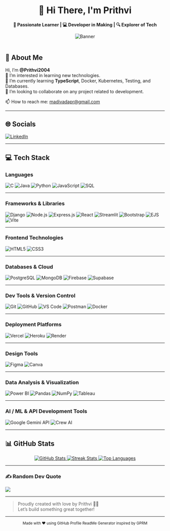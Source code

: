 <!-- 
  README for Prithvi's GitHub Profile
  Created using GPRM-inspired design and personalized for maximum impact.
-->

<div align="center">
  <h1>👋 Hi There, I'm Prithvi</h1>
  <p>
    <strong>🌱 Passionate Learner | 💻 Developer in Making | 🔍 Explorer of Tech</strong>
  </p>

  <img src="https://via.placeholder.com/600x200?text=Welcome+to+My+GitHub" alt="Banner" />
</div>

<br />

## 💫 About Me 

Hi, I’m **@Prithvi2004**  
👀 I’m interested in learning new technologies.  
🌱 I’m currently learning **TypeScript**, Docker, Kubernetes, Testing, and Databases.  
💞️ I’m looking to collaborate on any project related to development.

📫 How to reach me: [madivadapr@gmail.com](mailto:madivadapr@gmail.com)

---

## 🌐 Socials

[![LinkedIn](https://img.shields.io/badge/LinkedIn-%230077B5.svg?logo=linkedin&logoColor=white)]([http://www.linkedin.com/in/madivada-prithvi-501005270])

---

## 💻 Tech Stack

### **Languages**
![C](https://img.shields.io/badge/c-%2300599C.svg?style=for-the-badge&logo=c&logoColor=white)
![Java](https://img.shields.io/badge/java-%23ED8B00.svg?style=for-the-badge&logo=openjdk&logoColor=white)
![Python](https://img.shields.io/badge/python-3670A0?style=for-the-badge&logo=python&logoColor=ffdd54)
![JavaScript](https://img.shields.io/badge/javascript-%23323330.svg?style=for-the-badge&logo=javascript&logoColor=%23F7DF1E)
![SQL](https://img.shields.io/badge/SQL-f2c744.svg?style=for-the-badge&logo=mysql&logoColor=black)

---

### **Frameworks & Libraries** 
![Django](https://img.shields.io/badge/django-%23134700.svg?style=for-the-badge&logo=django&logoColor=white)
![Node.js](https://img.shields.io/badge/node.js-6DA55F?style=for-the-badge&logo=node.js&logoColor=white)
![Express.js](https://img.shields.io/badge/express.js-%23404d59.svg?style=for-the-badge&logo=express&logoColor=%2361DAFB)
![React](https://img.shields.io/badge/react-%2320232a.svg?style=for-the-badge&logo=react&logoColor=%2361DAFB)
![Streamlit](https://img.shields.io/badge/Streamlit-FF4B4B?style=for-the-badge&logo=streamlit&logoColor=white)
![Bootstrap](https://img.shields.io/badge/bootstrap-%238511FA.svg?style=for-the-badge&logo=bootstrap&logoColor=white)
![EJS](https://img.shields.io/badge/ejs-%23B4CA65.svg?style=for-the-badge&logo=ejs&logoColor=black)
![Vite](https://img.shields.io/badge/vite-%23646CFF.svg?style=for-the-badge&logo=vite&logoColor=white)

---

### **Frontend Technologies** 
![HTML5](https://img.shields.io/badge/html5-%23E34F26.svg?style=for-the-badge&logo=html5&logoColor=white)
![CSS3](https://img.shields.io/badge/css3-%231572B6.svg?style=for-the-badge&logo=css3&logoColor=white)

---

### **Databases & Cloud** 
![PostgreSQL](https://img.shields.io/badge/postgres-%23316192.svg?style=for-the-badge&logo=postgresql&logoColor=white)
![MongoDB](https://img.shields.io/badge/MongoDB-%234ea94b.svg?style=for-the-badge&logo=mongodb&logoColor=white)
![Firebase](https://img.shields.io/badge/firebase-%23039BE5.svg?style=for-the-badge&logo=firebase)
![Supabase](https://img.shields.io/badge/supabase-%2331245C.svg?style=for-the-badge&logo=supabase&logoColor=white)

---

### **Dev Tools & Version Control** 
![Git](https://img.shields.io/badge/git-%23F05033.svg?style=for-the-badge&logo=git&logoColor=white)
![GitHub](https://img.shields.io/badge/github-%23121011.svg?style=for-the-badge&logo=github&logoColor=white)
![VS Code](https://img.shields.io/badge/Visual%20Studio%20Code-0078D7?style=for-the-badge&logo=visual-studio-code&logoColor=white)
![Postman](https://img.shields.io/badge/Postman-FF6C37?style=for-the-badge&logo=postman&logoColor=white)
![Docker](https://img.shields.io/badge/docker-%230db7ed.svg?style=for-the-badge&logo=docker&logoColor=white)

---

### **Deployment Platforms** 
![Vercel](https://img.shields.io/badge/vercel-%23000000.svg?style=for-the-badge&logo=vercel&logoColor=white)
![Heroku](https://img.shields.io/badge/heroku-%23430098.svg?style=for-the-badge&logo=heroku&logoColor=white)
![Render](https://img.shields.io/badge/Render-%46E3B7.svg?style=for-the-badge&logo=render&logoColor=white)

---

### **Design Tools** 
![Figma](https://img.shields.io/badge/figma-%23F24E1E.svg?style=for-the-badge&logo=figma&logoColor=white)
![Canva](https://img.shields.io/badge/Canva-%2300C4CC.svg?style=for-the-badge&logo=Canva&logoColor=white)

---

### **Data Analysis & Visualization** 
![Power BI](https://img.shields.io/badge/Power%20BI-2962FF?style=for-the-badge&logo=microsoft-power-bi&logoColor=white)
![Pandas](https://img.shields.io/badge/pandas-%23150458.svg?style=for-the-badge&logo=pandas&logoColor=white)
![NumPy](https://img.shields.io/badge/numpy-%23016895.svg?style=for-the-badge&logo=numpy&logoColor=white)
![Tableau](https://img.shields.io/badge/Tableau-E976C0?style=for-the-badge&logo=tableau&logoColor=white)

---

### **AI / ML & API Development Tools** 
![Google Gemini API](https://img.shields.io/badge/Gemini_API-F2994A.svg?style=for-the-badge&logo=google-cloud&logoColor=white)
![Crew AI](https://img.shields.io/badge/Crew_AI-000000.svg?style=for-the-badge&logo=crew-ai&logoColor=white)

---

## 📊 GitHub Stats 

<div align="center">
  <a href="https://github.com/Prithvi2004"> 
    <img src="https://github-readme-stats.vercel.app/api?username=Prithvi2004&theme=dark&hide_border=true&include_all_commits=false&count_private=false" alt="GitHub Stats" />
  </a>
  <a href="https://github.com/Prithvi2004">
    <img src="https://github-readme-streak-stats.herokuapp.com/?user=Prithvi2004&theme=dark&hide_border=true" alt="Streak Stats" />
  </a>
  <a href="https://github.com/Prithvi2004">
    <img src="https://github-readme-stats.vercel.app/api/top-langs/?username=Prithvi2004&theme=dark&hide_border=true&layout=compact" alt="Top Languages" />
  </a>
</div>

---

### ✍️ Random Dev Quote   
![](https://quotes-github-readme.vercel.app/api?type=horizontal&theme=gruvbox)

---

> Proudly created with love by Prithvi 👨‍💻  
> Let’s build something great together!  

---

<!-- Footer -->
<div align="center">
  <sub>Made with ❤️ using GitHub Profile ReadMe Generator inspired by GPRM</sub>
</div>
